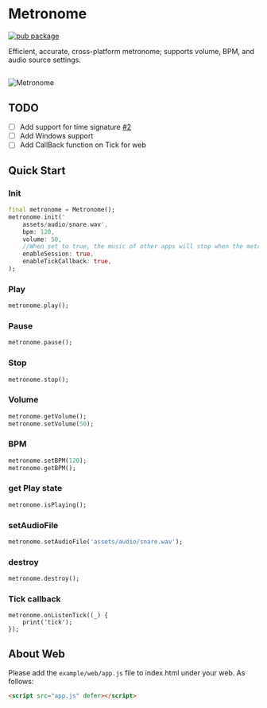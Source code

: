# Metronome

[![pub package](https://img.shields.io/pub/v/metronome.svg)](https://pub.dev/packages/metronome)

Efficient, accurate, cross-platform metronome; supports volume, BPM, and audio source settings.
##

![Metronome](https://raw.githubusercontent.com/biner88/metronome/main/screenshot/demo2.png)

## TODO

* [ ] Add support for time signature [#2](https://github.com/biner88/metronome/issues/2)
* [ ] Add Windows support
* [ ] Add CallBack function on Tick for web

## Quick Start 

### Init

```dart
final metronome = Metronome();
metronome.init('
    assets/audio/snare.wav', 
    bpm: 120, 
    volume: 50,  
    //When set to true, the music of other apps will stop when the metronome is played. 
    enableSession: true,
    enableTickCallback: true,
);
```

### Play

```dart
metronome.play();
```

### Pause

```dart
metronome.pause();
```

### Stop

```dart
metronome.stop();
```

### Volume

```dart
metronome.getVolume();
metronome.setVolume(50);
```

### BPM

```dart
metronome.setBPM(120); 
metronome.getBPM(); 
```

### get Play state

```dart
metronome.isPlaying();
```

### setAudioFile

```dart
metronome.setAudioFile('assets/audio/snare.wav');
```

### destroy

```dart
metronome.destroy();
```

### Tick callback

```
metronome.onListenTick((_) {
    print('tick');
});
```

## About Web

Please add the `example/web/app.js` file to index.html under your web. As follows:

```html
<script src="app.js" defer></script>
```
